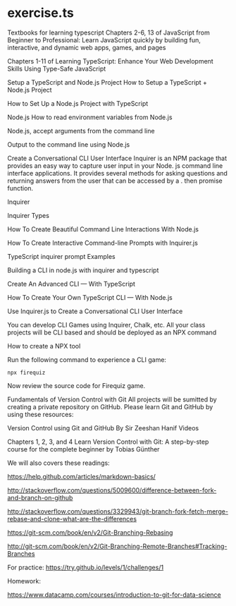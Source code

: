# exercise.ts
Textbooks for learning typescript
Chapters 2-6, 13 of JavaScript from Beginner to Professional: Learn JavaScript quickly by building fun, interactive, and dynamic web apps, games, and pages

Chapters 1-11 of Learning TypeScript: Enhance Your Web Development Skills Using Type-Safe JavaScript

Setup a TypeScript and Node.js Project
How to Setup a TypeScript + Node.js Project

How to Set Up a Node.js Project with TypeScript

Node.js
How to read environment variables from Node.js

Node.js, accept arguments from the command line

Output to the command line using Node.js

Create a Conversational CLI User Interface
Inquirer is an NPM package that provides an easy way to capture user input in your Node. js command line interface applications. It provides several methods for asking questions and returning answers from the user that can be accessed by a . then promise function.

Inquirer

Inquirer Types

How To Create Beautiful Command Line Interactions With Node.js

How To Create Interactive Command-line Prompts with Inquirer.js

TypeScript inquirer prompt Examples

Building a CLI in node.js with inquirer and typescript

Create An Advanced CLI — With TypeScript

How To Create Your Own TypeScript CLI — With Node.js

Use Inquirer.js to Create a Conversational CLI User Interface

You can develop CLI Games using Inquirer, Chalk, etc. All your class projects will be CLI based and should be deployed as an NPX command

How to create a NPX tool

Run the following command to experience a CLI game:

    npx firequiz
Now review the source code for Firequiz game.

Fundamentals of Version Control with Git
All projects will be sumitted by creating a private repository on GitHub. Please learn Git and GitHub by using these resources:

Version Control using Git and GitHub By Sir Zeeshan Hanif Videos

Chapters 1, 2, 3, and 4 Learn Version Control with Git: A step-by-step course for the complete beginner by Tobias Günther

We will also covers these readings:

https://help.github.com/articles/markdown-basics/

http://stackoverflow.com/questions/5009600/difference-between-fork-and-branch-on-github

http://stackoverflow.com/questions/3329943/git-branch-fork-fetch-merge-rebase-and-clone-what-are-the-differences

https://git-scm.com/book/en/v2/Git-Branching-Rebasing

http://git-scm.com/book/en/v2/Git-Branching-Remote-Branches#Tracking-Branches

For practice: https://try.github.io/levels/1/challenges/1

Homework:

https://www.datacamp.com/courses/introduction-to-git-for-data-science
